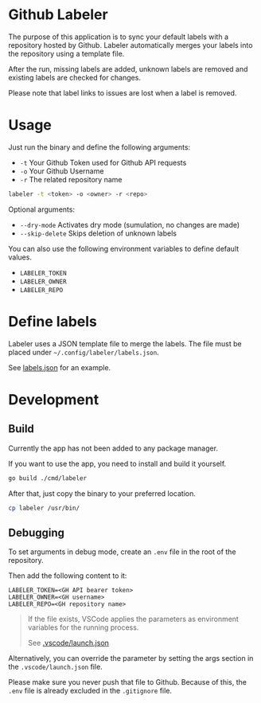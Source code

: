 # Github Labeler

The purpose of this application is to sync your default labels with a repository hosted by Github.
Labeler automatically merges your labels into the repository using a template file.

After the run, missing labels are added, unknown labels are removed and existing labels are checked for changes.

Please note that label links to issues are lost when a label is removed.

# Usage

Just run the binary and define the following arguments:

-   `-t` Your Github Token used for Github API requests
-   `-o` Your Github Username
-   `-r` The related repository name

```sh
labeler -t <token> -o <owner> -r <repo>
```

Optional arguments:

-   `--dry-mode` Activates dry mode (sumulation, no changes are made)
-   `--skip-delete` Skips deletion of unknown labels

You can also use the following environment variables to define default values.

-   `LABELER_TOKEN`
-   `LABELER_OWNER`
-   `LABELER_REPO`

# Define labels

Labeler uses a JSON template file to merge the labels.
The file must be placed under `~/.config/labeler/labels.json`.

See [labels.json](labels.json) for an example.

# Development

## Build

Currently the app has not been added to any package manager.

If you want to use the app, you need to install and build it yourself.

```sh
go build ./cmd/labeler
```

After that, just copy the binary to your preferred location.

```sh
cp labeler /usr/bin/
```

## Debugging

To set arguments in debug mode, create an `.env` file in the root of the repository.

Then add the following content to it:

```
LABELER_TOKEN=<GH API bearer token>
LABELER_OWNER=<GH username>
LABELER_REPO=<GH repository name>
```

> If the file exists, VSCode applies the parameters as environment variables for the running process.
>
> See [.vscode/launch.json](.vscode/launch.json)

Alternatively, you can override the parameter by setting the args section in the `.vscode/launch.json` file.

Please make sure you never push that file to Github.
Because of this, the `.env` file is already excluded in the `.gitignore` file.
